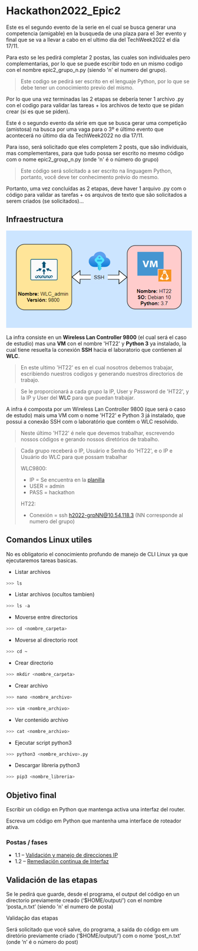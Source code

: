 # Hackathon2022_Epic2

Este es el segundo evento de la serie en el cual se busca generar una competencia (amigable) en la busqueda de una plaza para el 3er evento y final que se va a llevar a cabo en el ultimo dia del TechWeek2022 el día 17/11.

Para esto se les pedirá completar 2 postas, las cuales son individuales pero complementarias, por lo que se puede escribir todo en un mismo codigo con el nombre epic2_grupo_n.py (siendo 'n' el numero del grupo).

> Este codigo se pedirá ser escrito en el lenguaje Python, por lo que se debe tener un conocimiento previo del mismo.

Por lo que una vez terminadas las 2 etapas se debería tener 1 archivo .py con el codigo para validar las tareas + los archivos de texto que se pidan crear (si es que se piden).

Este é o segundo evento da série em que se busca gerar uma competição (amistosa) na busca por uma vaga para o 3º e último evento que acontecerá no último dia da TechWeek2022 no dia 17/11.

Para isso, será solicitado que eles completem 2 posts, que são individuais, mas complementares, para que tudo possa ser escrito no mesmo código com o nome epic2_group_n.py (onde 'n' é o número do grupo)

> Este código será solicitado a ser escrito na linguagem Python, portanto, você deve ter conhecimento prévio do mesmo.

Portanto, uma vez concluídas as 2 etapas, deve haver 1 arquivo .py com o código para validar as tarefas + os arquivos de texto que são solicitados a serem criados (se solicitados)...

## Infraestructura

<p align="center">
  <img src="Postas/infraTW.png" alt="Infraestructura Hackathon"/>
</p>

La infra consiste en un **Wireless Lan Controller 9800** (el cual será el caso de estudio) mas una **VM** con el nombre 'HT22' y **Python 3** ya instalado, la cual tiene resuelta la conexión **SSH** hacia el laboratorio que contienen al **WLC**.

> En este ultimo 'HT22' es en el cual nosotros debemos trabajar, escribiendo nuestros codigos y generando nuestros directorios de trabajo.

> Se le proporcionará a cada grupo la IP, User y Password de 'HT22', y la IP y User del **WLC** para que puedan trabajar.

A infra é composta por um Wireless Lan Controller 9800 (que será o caso de estudo) mais uma VM com o nome 'HT22' e Python 3 já instalado, que possui a conexão SSH com o laboratório que contém o WLC resolvido.

> Neste último 'HT22' é nele que devemos trabalhar, escrevendo nossos códigos e gerando nossos diretórios de trabalho.

> Cada grupo receberá o IP, Usuário e Senha do 'HT22', e o IP e Usuário do WLC para que possam trabalhar
>
> WLC9800:
> - IP = Se encuentra en la [planilla](Archivos/Credenciales.png)
> - USER = admin
> - PASS = hackathon
>
> HT22:
> - Conexión = ssh h2022-grpNN@10.54.118.3 (NN corresponde al numero del grupo)

## Comandos Linux utiles
No es obligatorio el conocimiento profundo de manejo de CLI Linux ya que ejecutaremos tareas basicas.

- Listar archivos
~~~bash
>>> ls
~~~
- Listar archivos (ocultos tambien)
~~~bash
>>> ls -a
~~~
- Moverse entre directorios
~~~bash
>>> cd <nombre_carpeta>
~~~
- Moverse al directorio root
~~~bash
>>> cd ~
~~~
- Crear directorio
~~~bash
>>> mkdir <nombre_carpeta>
~~~
- Crear archivo
~~~bash
>>> nano <nombre_archivo>
~~~
~~~bash
>>> vim <nombre_archivo>
~~~
- Ver contenido archivo
~~~bash
>>> cat <nombre_archivo>
~~~
- Ejecutar script python3
~~~bash
>>> python3 <nombre_archivo>.py
~~~
- Descargar libreria python3
~~~bash
>>> pip3 <nombre_libreria>
~~~

## Objetivo final
Escribir un código en Python que mantenga activa una interfaz del router.

Escreva um código em Python que mantenha uma interface de roteador ativa.

### Postas / fases
- 1.1 – [Validación y manejo de direcciones IP](Postas/P1.md)
- 1.2 – [Remediación continua de Interfaz](Postas/P2.md)

## Validación de las etapas
Se le pedirá que guarde, desde el programa, el output del código en un directorio previamente creado (‘$HOME/output/’) con el nombre ‘posta_n.txt’ (siendo 'n' el numero de posta)

Validação das etapas

Será solicitado que você salve, do programa, a saída do código em um diretório previamente criado (‘$HOME/output/’) com o nome ‘post_n.txt’ (onde ‘n’ é o número do post)
